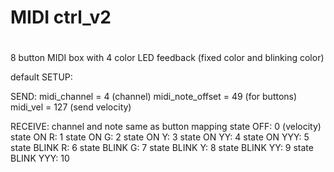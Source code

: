 # MIDI ctrl_v2
#

8 button MIDI box with 4 color LED feedback (fixed color and blinking color)

default SETUP:
 
 SEND:
  midi_channel = 4         (channel)
  midi_note_offset = 49    (for buttons)
  midi_vel = 127           (send velocity)
 
 RECEIVE:
  channel and note same as button mapping
   state      OFF:  0 (velocity)
   state     ON R:  1
   state     ON G:  2
   state     ON Y:  3 
   state     ON YY: 4
   state    ON YYY: 5
   state BLINK   R: 6
   state BLINK   G: 7
   state BLINK   Y: 8
   state BLINK  YY: 9
   state BLINK YYY: 10
 
